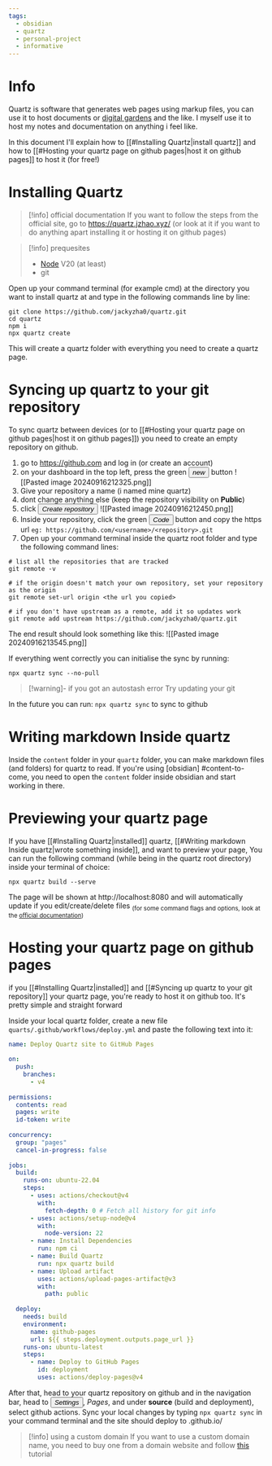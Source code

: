 ```yaml
---
tags:
  - obsidian
  - quartz
  - personal-project
  - informative
---
```

# Info
Quartz is software that generates web pages using markup files, you can use it to host documents or [digital gardens](https://jzhao.xyz/posts/networked-thought) and the like.
I myself use it to host my notes and documentation on anything i feel like.

In this document I'll explain how to [[#Installing Quartz|install quartz]] and how to [[#Hosting your quartz page on github pages|host it on github pages]] to host it (for free!)

# Installing Quartz
>[!info] official documentation
>If you want to follow the steps from the official site, go to https://quartz.jzhao.xyz/ (or look at it if you want to do anything apart installing it or hosting it on github pages)

>[!info] prequesites
> - [Node](https://nodejs.org/) V20 (at least)
> - git

Open up your command terminal (for example cmd) at the directory you want to install quartz at and type in the following commands line by line:
```shell
git clone https://github.com/jackyzha0/quartz.git
cd quartz
npm i
npx quartz create
```

This will create a quartz folder with everything you need to create a quartz page.

# Syncing up quartz to your git repository
To sync quartz between devices (or to [[#Hosting your quartz page on github pages|host it on github pages]]) you need to create an empty repository on github.
1. go to https://github.com and log in (or create an account)
2. on your dashboard in the top left, press the green <button>*new*</button> button
   ![[Pasted image 20240916212325.png]]
3. Give your repository a name (i named mine quartz)
4. dont change anything else (keep the repository visibility on **Public**)
5. click <button>*Create repository*</button>
   ![[Pasted image 20240916212450.png]]
6. Inside your repository, click the green <button>*Code*</button> button and copy the https url ``eg: https://github.com/<username>/<repository>.git``
7. Open up your command terminal inside the quartz root folder and type the following command lines:
```shell
# list all the repositories that are tracked
git remote -v 

# if the origin doesn't match your own repository, set your repository as the origin
git remote set-url origin <the url you copied> 

# if you don't have upstream as a remote, add it so updates work
git remote add upstream https://github.com/jackyzha0/quartz.git
```
The end result should look something like this:
![[Pasted image 20240916213545.png]]

If everything went correctly you can initialise the sync by running:
```shell
npx quartz sync --no-pull
```

>[!warning]- if you got an autostash error
>Try updating your git

In the future you can run: ``npx quartz sync`` to sync to github
# Writing markdown Inside quartz
Inside the ``content`` folder in your ``quartz`` folder, you can make markdown files (and folders) for quartz to read.
If you're using [obsidian] #content-to-come, you need to open the ``content`` folder inside obsidian and start working in there.

# Previewing your quartz page
If you have [[#Installing Quartz|installed]] quartz, [[#Writing markdown Inside quartz|wrote something inside]], and want to preview your page, You can run the following command (while being in the quartz root directory) inside your terminal of choice:
```shell
npx quartz build --serve
```
The page will be shown at http://localhost:8080 and will automatically update if you edit/create/delete files
<sub>(for some command flags and options, look at the [official documentation](https://quartz.jzhao.xyz/build))</sub>

# Hosting your quartz page on github pages
if you [[#Installing Quartz|installed]] and [[#Syncing up quartz to your git repository]] your quartz page, you're ready to host it on github too. It's pretty simple and straight forward

Inside your local quartz folder, create a new file ``quarts/.github/workflows/deploy.yml`` and paste the following text into it:
```yaml
name: Deploy Quartz site to GitHub Pages
 
on:
  push:
    branches:
      - v4
 
permissions:
  contents: read
  pages: write
  id-token: write
 
concurrency:
  group: "pages"
  cancel-in-progress: false
 
jobs:
  build:
    runs-on: ubuntu-22.04
    steps:
      - uses: actions/checkout@v4
        with:
          fetch-depth: 0 # Fetch all history for git info
      - uses: actions/setup-node@v4
        with:
          node-version: 22
      - name: Install Dependencies
        run: npm ci
      - name: Build Quartz
        run: npx quartz build
      - name: Upload artifact
        uses: actions/upload-pages-artifact@v3
        with:
          path: public
 
  deploy:
    needs: build
    environment:
      name: github-pages
      url: ${{ steps.deployment.outputs.page_url }}
    runs-on: ubuntu-latest
    steps:
      - name: Deploy to GitHub Pages
        id: deployment
        uses: actions/deploy-pages@v4
```

After that, head to your quartz repository on github and in the navigation bar, head to <button>*Settings*</button>, *Pages*, and under **source** (build and deployment), select github actions.
Sync your local changes by typing ``npx quartz sync`` in your command terminal and the site should deploy to <github-username>.github.io/<repository-name>

>[!info] using a custom domain
>If you want to use a custom domain name, you need to buy one from a domain website and follow [this](https://docs.github.com/en/pages/configuring-a-custom-domain-for-your-github-pages-site) tutorial